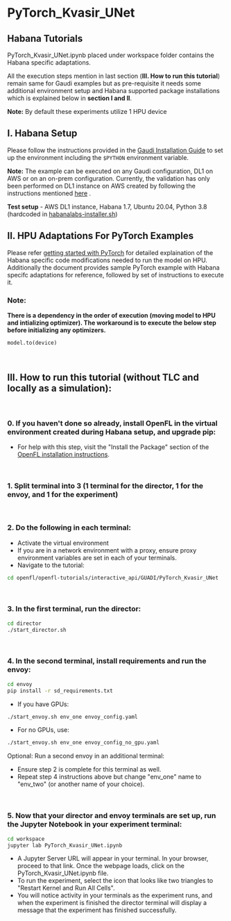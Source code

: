 # PyTorch_Kvasir_UNet

## **Habana Tutorials**
PyTorch_Kvasir_UNet.ipynb placed under workspace folder contains the Habana specific adaptations.

 All the execution steps mention in last section (**III. How to run this tutorial**) remain same for Gaudi examples but as pre-requisite it needs some additional environment setup and Habana supported package installations which is explained below in **section I and II**.

 **Note:** By default these experiments utilize 1 HPU device
 <br/>

 ## **I. Habana Setup**

 Please follow the instructions provided in the [Gaudi Installation Guide](https://docs.habana.ai/en/latest/Installation_Guide/index.html) to set up the environment including the ```$PYTHON``` environment variable.
 <br/>
 
 **Note:** The example can be executed on any Gaudi configuration, DL1 on AWS or on an on-prem configuration. Currently, the validation has only been performed on DL1 instance on AWS created by following the instructions mentioned [here](https://docs.habana.ai/en/latest/AWS_EC2_DL1_and_PyTorch_Quick_Start/AWS_EC2_DL1_and_PyTorch_Quick_Start.html) . 

 **Test setup** - AWS DL1 instance, Habana 1.7, Ubuntu 20.04, Python 3.8 (hardcoded in [habanalabs-installer.sh](https://vault.habana.ai/ui/native/gaudi-installer/latest/habanalabs-installer.sh))
<br/>
 
 ## **II. HPU Adaptations For PyTorch Examples**

Please refer  [getting started with PyTorch](https://docs.habana.ai/en/latest/PyTorch/Getting_Started_with_PyTorch_and_Gaudi/Getting_Started_with_PyTorch.html) for detailed explaination of the Habana specific code modifications needed to run the model on HPU. Additionally the document provides sample PyTorch example with Habana specifc adaptations for reference, followed by set of instructions to execute it.
<br/>

### **Note**:

**There is a dependency in the order of execution (moving model to HPU and intializing optimizer). The workaround is to execute the below step before initializing any optimizers.**

```
model.to(device)
```
<br/>

## **III. How to run this tutorial (without TLC and locally as a simulation):**
<br/>

### 0. If you haven't done so already, install OpenFL in the virtual environment created during Habana setup, and upgrade pip:
  - For help with this step, visit the "Install the Package" section of the [OpenFL installation instructions](https://openfl.readthedocs.io/en/latest/install.html#install-the-package).
<br/>
 
### 1. Split terminal into 3 (1 terminal for the director, 1 for the envoy, and 1 for the experiment)
<br/> 

### 2. Do the following in each terminal:
   - Activate the virtual environment 
   - If you are in a network environment with a proxy, ensure proxy environment variables are set in each of your terminals.
   - Navigate to the tutorial:
    
   ```sh
   cd openfl/openfl-tutorials/interactive_api/GUADI/PyTorch_Kvasir_UNet
   ```
<br/>

### 3. In the first terminal, run the director:

```sh
cd director
./start_director.sh
```
<br/>

### 4. In the second terminal, install requirements and run the envoy:

```sh
cd envoy
pip install -r sd_requirements.txt
```
 - If you have GPUs:
```sh
./start_envoy.sh env_one envoy_config.yaml
```
  - For no GPUs, use:
```sh
./start_envoy.sh env_one envoy_config_no_gpu.yaml
```


Optional: Run a second envoy in an additional terminal:
  - Ensure step 2 is complete for this terminal as well.
  - Repeat step 4 instructions above but change "env_one" name to "env_two" (or another name of your choice).
<br/>

### 5. Now that your director and envoy terminals are set up, run the Jupyter Notebook in your experiment terminal:

```sh
cd workspace
jupyter lab PyTorch_Kvasir_UNet.ipynb
```
- A Jupyter Server URL will appear in your terminal. In your browser, proceed to that link. Once the webpage loads, click on the PyTorch_Kvasir_UNet.ipynb file. 
- To run the experiment, select the icon that looks like two triangles to "Restart Kernel and Run All Cells". 
- You will notice activity in your terminals as the experiment runs, and when the experiment is finished the director terminal will display a message that the experiment has finished successfully.  
 
